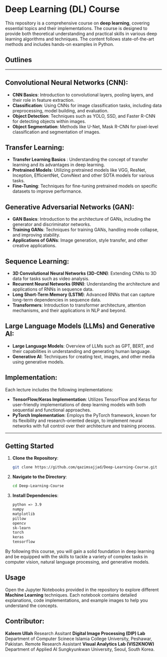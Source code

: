 # Deep Learning (DL) Course

This repository is a comprehensive course on **deep learning**, covering essential topics and their implementations. The course is designed to provide both theoretical understanding and practical skills in various deep learning algorithms and techniques. The content follows state-of-the-art methods and includes hands-on examples in Python.

## Outlines
-----------

## Convolutional Neural Networks (CNN):
- **CNN Basics**: Introduction to convolutional layers, pooling layers, and their role in feature extraction.
- **Classification**: Using CNNs for image classification tasks, including data preprocessing, model building, and evaluation.
- **Object Detection**: Techniques such as YOLO, SSD, and Faster R-CNN for detecting objects within images.
- **Object Segmentation**: Methods like U-Net, Mask R-CNN for pixel-level classification and segmentation of images.

## Transfer Learning:
- **Transfer Learning Basics** : Understanding the concept of transfer learning and its advantages in deep learning.
- **Pretrained Models**: Utilizing pretrained models like VGG, ResNet, Inception, EfficientNet, ConvNext and other SOTA models for various tasks.
- **Fine-Tuning**: Techniques for fine-tuning pretrained models on specific datasets to improve performance.

## Generative Adversarial Networks (GAN):
- **GAN Basics**: Introduction to the architecture of GANs, including the generator and discriminator networks.
- **Training GANs**: Techniques for training GANs, handling mode collapse, and improving stability.
- **Applications of GANs**: Image generation, style transfer, and other creative applications.

## Sequence Learning:
- **3D Convolutional Neural Networks (3D-CNN)**: Extending CNNs to 3D data for tasks such as video analysis.
- **Recurrent Neural Networks (RNN)**: Understanding the architecture and applications of RNNs in sequence data.
- **Long Short-Term Memory (LSTM)**: Advanced RNNs that can capture long-term dependencies in sequence data.
- **Transformers**: Introduction to transformer architecture, attention mechanisms, and their applications in NLP and beyond.

## Large Language Models (LLMs) and Generative AI:
- **Large Language Models**: Overview of LLMs such as GPT, BERT, and their capabilities in understanding and generating human language.
- **Generative AI**: Techniques for creating text, images, and other media using generative models.

## Implementation:
Each lecture includes the following implementations:
- **TensorFlow/Keras Implementation**: Utilizes TensorFlow and Keras for user-friendly implementations of deep learning models with both sequential and functional approaches.
- **PyTorch Implementation**: Employs the PyTorch framework, known for its flexibility and research-oriented design, to implement neural networks with full control over their architecture and training process.

---

## Getting Started

1. **Clone the Repository**:
    ```sh
    git clone https://github.com/qazimsajjad/Deep-Learning-Course.git
    ```
2. **Navigate to the Directory**:
    ```sh
    cd Deep-Learning-Course
    ```
3. **Install Dependencies**:
    ```sh
    python => 3.9
    numpy
    matplotlib
    pillow
    opencv
    sk-learn
    torch
    keras
    tensorflow
    ```
By following this course, you will gain a solid foundation in deep learning and be equipped with the skills to tackle a variety of complex tasks in computer vision, natural language processing, and generative models.

## Usage

Open the Jupyter Notebooks provided in the repository to explore different **Machine Learning** techniques. Each notebook contains detailed explanations, code implementations, and example images to help you understand the concepts.

## Contributor:

**Kaleem Ullah**
Research Assitant **Digital Image Processing (DIP) Lab** Department of Computer Scinece Islamia College University, Peshawar, Pakistan.
Remote Research Assistant **Visual Analytics Lab (VIS2KNOW)** Department of Applied AI Sungkyunkwan University, Seoul, South Korea.
